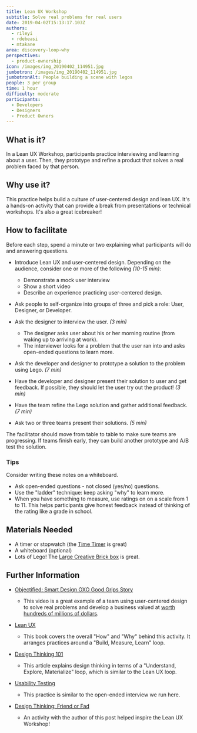 ```yaml
---
title: Lean UX Workshop
subtitle: Solve real problems for real users
date: 2019-04-02T15:13:17.103Z
authors:
  - rileyi
  - rdebeasi
  - mtakane
area: discovery-loop-why
perspectives:
  - product-ownership
icon: /images/img_20190402_114951.jpg
jumbotron: /images/img_20190402_114951.jpg
jumbotronAlt: People building a scene with legos
people: 3 per group
time: 1 hour
difficulty: moderate
participants:
  - Developers
  - Designers
  - Product Owners
---
```

## What is it?

In a Lean UX Workshop, participants practice interviewing and learning about a user. Then, they prototype and refine a product that solves a real problem faced by that person. 

## Why use it?

This practice helps build a culture of user-centered design and lean UX. It's a hands-on activity that can provide a break from presentations or technical workshops. It's also a great icebreaker!

## How to facilitate

Before each step, spend a minute or two explaining what participants will do and answering questions.

* Introduce Lean UX and user-centered design. Depending on the audience, consider one or more of the following *(10-15 min)*:

  * Demonstrate a mock user interview
  * Show a short video
  * Describe an experience practicing user-centered design.
* Ask people to self-organize into groups of three and pick a role: User, Designer, or Developer.
* Ask the designer to interview the user. *(3 min)*

  * The designer asks user about his or her morning routine (from waking up to arriving at work).
  * The interviewer looks for a problem that the user ran into and asks open-ended questions to learn more.
* Ask the developer and designer to prototype a solution to the problem using Lego. *(7 min)*
* Have the developer and designer present their solution to user and get feedback. If possible, they should let the user try out the product! *(3 min)*
* Have the team refine the Lego solution and gather additional feedback. *(7 min)*
* Ask two or three teams present their solutions. *(5 min)*

The facilitator should move from table to table to make sure teams are progressing. If teams finish early, they can build another prototype and A/B test the solution.

### Tips

Consider writing these notes on a whiteboard.

* Ask open-ended questions - not closed (yes/no) questions.
* Use the "ladder" technique: keep asking "why" to learn more.
* When you have something to measure, use ratings on on a scale from 1 to 11. This helps participants give honest feedback instead of thinking of the rating like a grade in school.

## Materials Needed

* A timer or stopwatch (the [Time Timer](https://www.timetimer.com/) is great)
* A whiteboard (optional)
* Lots of Lego! The [Large Creative Brick box](https://www.lego.com/en-us/themes/classic/products/lego-large-creative-brick-box-10698) is great.

## Further Information

* [Objectified: Smart Design OXO Good Grips Story](https://vimeo.com/106963722)

  * This video is a great example of a team using user-centered design to solve real problems and develop a business valued at [worth hundreds of millions of dollars](https://web.archive.org/web/20161009174354/http://www.investopedia.com/stock-analysis/2010/helen-of-troys-winning-acquisitions-hele-npk-lcut-nc-jah0706.aspx).
* [Lean UX](https://www.jeffgothelf.com/lean-ux-book/)

  * This book covers the overall "How" and "Why" behind this activity. It arranges practices around a "Build, Measure, Learn" loop.
* [Design Thinking 101](https://www.nngroup.com/articles/design-thinking/)

  * This article explains design thinking in terms of a "Understand, Explore, Materialize" loop, which is similar to the Lean UX loop.
* [Usability Testing](https://openpracticelibrary.com/practice/usability-testing/)

  * This practice is similar to the open-ended interview we run here.
* [Design Thinking: Friend or Fad](https://medium.com/@ericmorrow/design-thinking-friend-or-fad-91a867dfe157)

  * An activity with the author of this post helped inspire the Lean UX Workshop!

